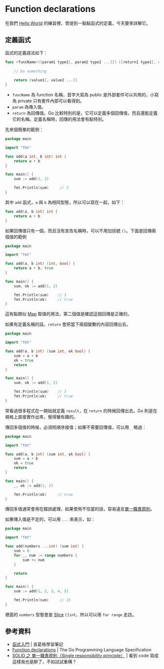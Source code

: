 # Function declarations

在我們 [Hello World][Day 3] 的練習裡，曾提到一點點函式的定義，今天要來詳解它。

## 定義函式

函式的定義語法如下：

```go
func <funcName>([param1 type1[, param2 type2 ...]]) ([return1 type1[, return2 type2 ...]]) {
	
	// Do something
	
    return [value1[, value2 ...]]
}
```

* `funcName` 為 function 名稱，首字大寫為 public 是外部套件可以共用的，小寫為 private 只有套件內部可以看得到。
* `param` 為傳入值。
* `return` 為回傳值。Go 比較特別的是，它可以定義多個回傳值，而且還能定義它的名稱。定義名稱時，回傳的用法會有點特別。

先來個簡單的範例：

```go
package main

import "fmt"

func add(a int, b int) int {
	return a + b
}

func main() {
	sum := add(1, 2)

	fmt.Println(sum)     // 3
}
```

其中 `add` 函式，`a` 與 `b` 為相同型態，所以可以寫在一起，如下：

```go
func add(a, b int) int {
	return a + b
}
```

如果回傳值只有一個，而且沒有宣告名稱時，可以不用加括號 `()`。下面是回傳兩個值的範例

```go
package main

import "fmt"

func add(a, b int) (int, bool) {
	return a + b, true
}

func main() {
	sum, ok := add(1, 2)

	fmt.Println(sum)    // 3
	fmt.Println(ok)     // true
}
```

這有點類似 [Map][Day 9] 取值的用法，第二個值是確認這個回傳是正確的。

如果有定義名稱的話，`return` 會把當下兩個變數的內容回傳出去。

```go
package main

import "fmt"

func add(a, b int) (sum int, ok bool) {
	sum = a + b
	ok = true 
	return
}

func main() {
	sum, ok := add(1, 2)

	fmt.Println(sum)    // 3
	fmt.Println(ok)     // true
}
```

常看過很多程式在一開始就定義 `result`，在 `return` 的時候回傳出去。Go 則是在規格上直接實作出來，覺得蠻有趣的。

傳回多個值的時候，必須照順序接值；如果不需要回傳值，可以用 `_` 略過：

```go
package main

import "fmt"

func add(a, b int) (sum int, ok bool) {
	sum = a + b
	ok = true 
	return
}

func main() {
	_, ok := add(1, 2)

	fmt.Println(ok)     // true
}
```

傳回多值通常會用在錯誤處理，如果使用不恰當的話，容易違反[單一職責原則][Refactoring Day 7]。

如果傳入值是不定的，可以用 `...` 來表示，如：

```go
package main

import "fmt"

func add(numbers ...int) (sum int) {
	sum = 0
	for _, num := range numbers {
		sum += num
	}

	return
}

func main() {
	sum := add(1, 2, 3, 4, 5)

	fmt.Println(sum)     // 15
}
```

裡面的 `numbers` 型態會是 [Slice][Day 8] `[]int`，所以可以用 `for range` 走訪。

## 參考資料

* [函式入門](https://openhome.cc/Gossip/Go/Function.html) | 良葛格學習筆記
* [Function declarations][] | The Go Programming Language Specification 
* [SOLID 之 單一職責原則（Single responsibility principle）][Refactoring Day 7] | 看到 code 寫成這樣我也是醉了，不如試試重構？

[Function declarations]: https://golang.org/ref/spec#Function_declarations
[Refactoring Day 7]: /src/ironman-refactoring-30-days/day07.md
[Day 3]: day03.md
[Day 8]: day08.md
[Day 9]: day09.md

